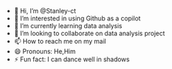 - 👋 Hi, I’m @Stanley-ct
- 👀 I’m interested in using Github as a copilot
- 🌱 I’m currently learning data analysis
- 💞️ I’m looking to collaborate on data analysis project
- 📫 How to reach me on my mail
- 😄 Pronouns: He,Him
- ⚡ Fun fact: I can dance well in shadows

<!---
Stanley-ct/Stanley-ct is a ✨ special ✨ repository because its `README.md` (this file) appears on your GitHub profile.
You can click the Preview link to take a look at your changes.
--->

